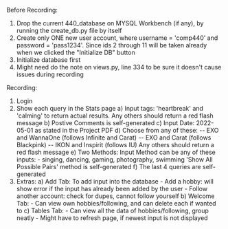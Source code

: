 Before Recording:
1) Drop the current 440_database on MYSQL Workbench (if any), by running the create_db.py file by itself
2) Create only ONE new user account, where username = 'comp440' and password = 'pass1234'. Since ids 2 through 11 will be taken already when we clicked the "Initialize DB" button
3) Initialize database first
4) Might need do the note on views.py, line 334 to be sure it doesn't cause issues during recording

Recording:
1) Login
2) Show each query in the Stats page
    a) Input tags: 'heartbreak' and 'calming' to return actual results. 
        Any others should return a red flash message
    b) Postive Comments is self-generated
    c) Input Date: 2022-05-01 as stated in the Project PDF
    d) Choose from any of these:
        -- EXO and WannaOne (follows Infinite and Carat)
        -- EXO and Carat (follows Blackpink)
        -- IKON and Inspirit (follows IU)
        Any others should return a red flash message
    e) Two Methods:
            Input Method can be any of these inputs:
                - singing, dancing, gaming, photography, swimming
            'Show All Possible Pairs' method is self-generated
    f) The last 4 queries are self-generated
3) Extras:
    a) Add Tab: To add input into the database
        - Add a hobby: will show error if the input has already been added by the user
        - Follow another account: check for dupes, cannot follow yourself
    b) Welcome Tab:
        - Can view own hobbies/following, and can delete each if wanted to
    c) Tables Tab:
        - Can view all the data of hobbies/following, group neatly
        - Might have to refresh page, if newest input is not displayed